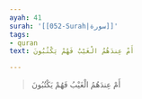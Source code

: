 ```yaml
---
ayah: 41
surah: '[[052-Surah|سورة]]'
tags:
- quran
text: أَمْ عِندَهُمُ الْغَيْبُ فَهُمْ يَكْتُبُونَ

---
```

> أَمْ عِندَهُمُ الْغَيْبُ فَهُمْ يَكْتُبُونَ
